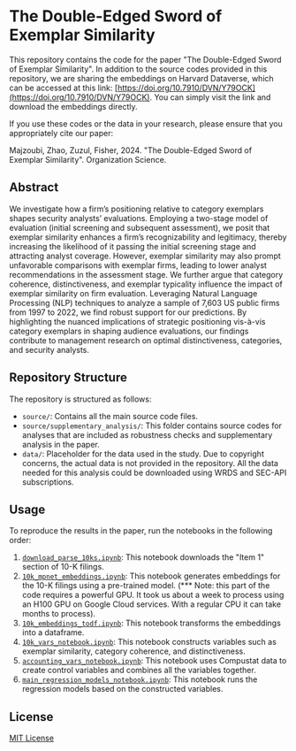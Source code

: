 # The Double-Edged Sword of Exemplar Similarity

This repository contains the code for the paper "The Double-Edged Sword of Exemplar Similarity". In addition to the source codes provided in this repository, we are sharing the embeddings on Harvard Dataverse, which can be accessed at this link: [https://doi.org/10.7910/DVN/Y79OCK](https://doi.org/10.7910/DVN/Y79OCK). You can simply visit the link and download the embeddings directly.

If you use these codes or the data in your research, please ensure that you appropriately cite our paper:

Majzoubi, Zhao, Zuzul, Fisher, 2024. "The Double-Edged Sword of Exemplar Similarity". Organization Science.

## Abstract
We investigate how a firm’s positioning relative to category exemplars shapes security analysts’ evaluations. Employing a two-stage model of evaluation (initial screening and subsequent assessment), we posit that exemplar similarity enhances a firm’s recognizability and legitimacy, thereby increasing the likelihood of it passing the initial screening stage and attracting analyst coverage. However, exemplar similarity may also prompt unfavorable comparisons with exemplar firms, leading to lower analyst recommendations in the assessment stage. We further argue that category coherence, distinctiveness, and exemplar typicality influence the impact of exemplar similarity on firm evaluation. Leveraging Natural Language Processing (NLP) techniques to analyze a sample of 7,603 US public firms from 1997 to 2022, we find robust support for our predictions. By highlighting the nuanced implications of strategic positioning vis-à-vis category exemplars in shaping audience evaluations, our findings contribute to management research on optimal distinctiveness, categories, and security analysts.


## Repository Structure
The repository is structured as follows:
- `source/`: Contains all the main source code files.
- `source/supplementary_analysis/`: This folder contains source codes for analyses that are included as robustness checks and supplementary analysis in the paper.
- `data/`: Placeholder for the data used in the study. Due to copyright concerns, the actual data is not provided in the repository. All the data needed for this analysis could be downloaded using WRDS and SEC-API subscriptions.

## Usage
To reproduce the results in the paper, run the notebooks in the following order:
1. [`download_parse_10ks.ipynb`](https://github.com/Majid-Majzoubi/exemplar_similarity/blob/main/source/download_parse_10ks.ipynb): This notebook downloads the "Item 1" section of 10-K filings.
2. [`10k_mpnet_embeddings.ipynb`](https://github.com/Majid-Majzoubi/exemplar_similarity/blob/main/source/10k_mpnet_embeddings.ipynb): This notebook generates embeddings for the 10-K filings using a pre-trained model. (*** Note: this part of the code requires a powerful GPU. It took us about a week to process using an H100 GPU on Google Cloud services. With a regular CPU it can take months to process).
3. [`10k_embeddings_todf.ipynb`](https://github.com/Majid-Majzoubi/exemplar_similarity/blob/main/source/10k_embeddings_todf.ipynb): This notebook transforms the embeddings into a dataframe.
4. [`10k_vars_notebook.ipynb`](https://github.com/Majid-Majzoubi/exemplar_similarity/blob/main/source/10k_vars_notebook.ipynb): This notebook constructs variables such as exemplar similarity, category coherence, and distinctiveness.
5. [`accounting_vars_notebook.ipynb`](https://github.com/Majid-Majzoubi/exemplar_similarity/blob/main/source/accounting_vars_notebook.ipynb): This notebook uses Compustat data to create control variables and combines all the variables together.
6. [`main_regression_models_notebook.ipynb`](https://github.com/Majid-Majzoubi/exemplar_similarity/blob/main/source/main_regression_models_notebook.ipynb): This notebook runs the regression models based on the constructed variables.



## License
[MIT License](LICENSE)

